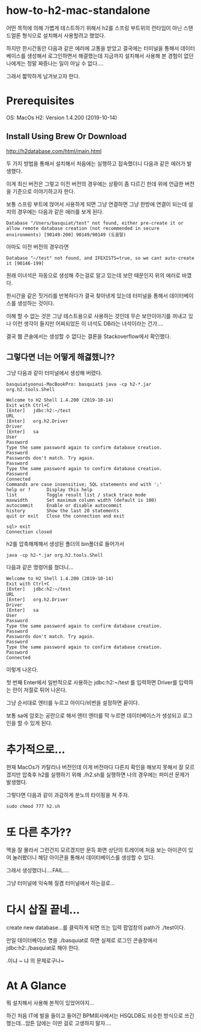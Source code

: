 # how-to-h2-mac-standalone
어떤 목적에 의해 가볍게 테스트하기 위해서 h2를 스프링 부트위의 런타임이 아닌 스탠드얼론 형식으로 설치해서 사용할려고 했었다.

하지만 한시간동안 다음과 같은 에러에 고통을 받았고 결국에는 터미널을 통해서 데이터베이스를 생성해서 로그인하면서 해결했는데 지금까지 설치해서 사용해 본 경험이 없던 나에게는 정말 짜증나는 일이 아닐 수 없다....


그래서 짧막하게 남겨보고자 한다.

# Prerequisites

OS: MacOs
H2: Version 1.4.200 (2019-10-14)


## Install Using Brew Or Download

http://h2database.com/html/main.html

두 가지 방법을 통해서 설치해서 처음에는 실행하고 접속했더니 다음과 같은 에러가 발생했다.

이게 최신 버전은 그렇고 이전 버전의 경우에는 상황이 좀 다르긴 한데 위에 언급한 버전을 기준으로 이야기하고자 한다.

보통 스프링 부트에 얹어서 사용하게 되면 그냥 연결하면 그냥 한방에 연결이 되는데 설치의 경우에는 다음과 같은 에러를 보게 된다.

```
Database "/Users/basquiat/test" not found, either pre-create it or allow remote database creation (not recommended in secure environments) [90149-200] 90149/90149 (도움말)
```

아마도 이전 버전의 경우라면 

```
Database "~/test" not found, and IFEXISTS=true, so we cant auto-create it [90146-199]
```

원래 이녀석은 자동으로 생성해 주는걸로 알고 있는데 보안 때문인지 위의 에러로 바꼈다.

한시간을 같은 짓거리를 반복하다가 결국 찾아낸게 있는데 터미널을 통해서 데이터베이스를 생성하는 것이다.

이해 할 수 없는 것은 그냥 테스트용으로 사용하는 것인데 무슨 보안이야기를 꺼내고 있나 이런 생각이 들지만 어찌되었든 이 녀석도 DB라는 녀석이라는 건가....

결국 웹 콘솔에서는 생성할 수 없다는 결론을 Stackoverflow에서 확인했다.

## 그렇다면 너는 어떻게 해겷했니??

그냥 다음과 같이 터미널에서 생성해 버렸다.

```
basquiatyoonui-MacBookPro: basquiat$ java -cp h2-*.jar org.h2.tools.Shell

Welcome to H2 Shell 1.4.200 (2019-10-14)
Exit with Ctrl+C
[Enter]   jdbc:h2:~/test
URL       
[Enter]   org.h2.Driver
Driver    
[Enter]   sa
User      
Password  
Type the same password again to confirm database creation.
Password  
Passwords don't match. Try again.
Password  
Type the same password again to confirm database creation.
Password  
Connected
Commands are case insensitive; SQL statements end with ';'
help or ?      Display this help
list           Toggle result list / stack trace mode
maxwidth       Set maximum column width (default is 100)
autocommit     Enable or disable autocommit
history        Show the last 20 statements
quit or exit   Close the connection and exit

sql> exit
Connection closed

```

h2를 압축해제해서 생성된 폴더의 bin폴더로 들어가서 

```
java -cp h2-*.jar org.h2.tools.Shell
```

다음과 같은 명령어를 쳤더니...

```
Welcome to H2 Shell 1.4.200 (2019-10-14)
Exit with Ctrl+C
[Enter]   jdbc:h2:~/test
URL       
[Enter]   org.h2.Driver
Driver    
[Enter]   sa
User      
Password  
Type the same password again to confirm database creation.
Password  
Passwords don't match. Try again.
Password  
Type the same password again to confirm database creation.
Password  
Connected

```

이렇게 나온다.

첫 번째 Enter에서 일반적으로 사용하는 jdbc:h2:~/test 를 입력하면 Driver를 입력하는 란이 저절로 튀어 나온다.

그냥 순서대로 엔터를 누르고 아이디/비번을 설정하면 끝이다.

보통 sa에 암호는 공란으로 해서 엔터 엔터를 막 누르면 데이터베이스가 생성되고 로그인을 할 수 있게 된다.


# 추가적으로...
현재 MacOs가 카탈리나 버전인데 이게 버전마다 다른지 확인을 해보지 못해서 잘 모르겠지만 압축후 h2를 실행하기 위해 ./h2.sh를 실행하면 나의 경우에는 퍼미션 문제가 발생했다.

그렇다면 다음과 같이 과감하게 분노의 타이핑을 쳐 주자.

```
sudo chmod 777 h2.sh
```


# 또 다른 추가??

맥을 잘 몰라서 그런건지 모르겠지만 문득 화면 상단의 트레이에 처음 보는 아이콘이 있어 눌러봤더니 해당 아이콘을 통해서 데이터베이스를 생성할 수 있다.

그래서 생성했더니....FAIL....

그냥 터미널에 익숙해 질겸 터미널에서 하는걸로...

# 다시 삽질 끝네...

create new database...를 클릭하게 되면 뜨는 입력 팝업창의 path가 ./test이다.

만일 데이터베이스 명을 ./basquiat로 하면 실제로 로그인 콘솔창에서 jdbc:h2:./basquiat로 해야 한다.

.이냐 ~ 냐 의 문제로구나~ 


# At A Glance

뭐 설치해서 사용해 본적이 있었어야지...

하긴 처음 IT에 발을 들이고 들어간 BPM회사에서는 HSQLDB도 비슷한 방식으로 쓰긴 했는데...암튼 담에는 이딴 걸로 고생하지 말자....




